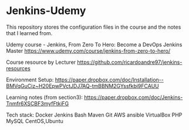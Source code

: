 # Jenkins-Udemy
This repository stores the configuration files in the course and the notes that I learned from.

Udemy course - Jenkins, From Zero To Hero: Become a DevOps Jenkins Master
https://www.udemy.com/course/jenkins-from-zero-to-hero/

Course resource by Lecturer
https://github.com/ricardoandre97/jenkins-resources




Environment Setup: 
https://paper.dropbox.com/doc/Installation--BMVqGuCiz~H20EpwPVctJDJ7AQ-tmBBNM2GYssfkbi9FCAUU

Learning notes (from section3):
https://paper.dropbox.com/doc/Jenkins-Tnmfr6XSCBF3myfFtkiFG


Tech stack:
Docker
Jenkins
Bash
Maven
Git
AWS
ansible
VirtualBox
PHP
MySQL
CentOS,Ubuntu
